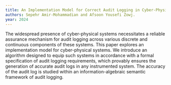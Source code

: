 ```yaml
---
title: An Implementation Model for Correct Audit Logging in Cyber-Physical Systems.
authors: Sepehr Amir-Mohammadian and Afsoon Yousefi Zowj.
year: 2024
---
```

The widespread presence of cyber-physical systems necessitates a reliable assurance mechanism for audit logging across various discrete and continuous components of these systems. This paper explores an implementation model for cyber-physical systems. We introduce an algorithm designed to equip such systems in accordance with a formal specification of audit logging requirements, which provably ensures the generation of accurate audit logs in any instrumented system. The accuracy of the audit log is studied within an information-algebraic semantic framework of audit logging.